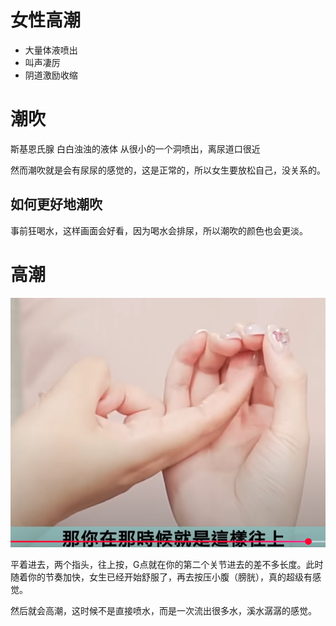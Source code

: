 # 女性高潮

- 大量体液喷出
- 叫声凄厉
- 阴道激励收缩

# 潮吹

斯基恩氏腺 白白浊浊的液体 从很小的一个洞喷出，离尿道口很近

然而潮吹就是会有尿尿的感觉的，这是正常的，所以女生要放松自己，没关系的。

## 如何更好地潮吹

事前狂喝水，这样画面会好看，因为喝水会排尿，所以潮吹的颜色也会更淡。

# 高潮

![alt text](image.png)

平着进去，两个指头，往上按，G点就在你的第二个关节进去的差不多长度。此时随着你的节奏加快，女生已经开始舒服了，再去按压小腹（膀胱），真的超级有感觉。

然后就会高潮，这时候不是直接喷水，而是一次流出很多水，溪水潺潺的感觉。